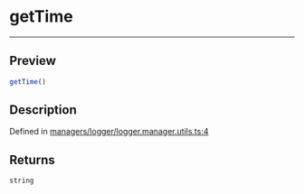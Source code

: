 

# getTime

<div class="api-docs__separator" data-reactroot="">

---

</div><div class="api-docs__section">

## Preview

</div><div class="api-docs__preview fn">

```ts
getTime()
```

</div><div class="api-docs__section">

## Description

</div><div class="api-docs__description"><span class="api-docs__do-not-parse">



</span></div><p class="api-docs__definition">

Defined in [managers/logger/logger.manager.utils.ts:4](https://github.com/BetterTyped/hyper-fetch/blob/d6c03b85/packages/core/src/managers/logger/logger.manager.utils.ts#L4)

</p><div class="api-docs__section">

## Returns

</div><div class="api-docs__returns">

```ts
string
```

</div>
